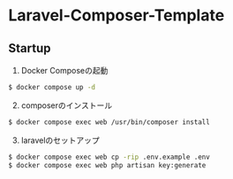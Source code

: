 # Laravel-Composer-Template

## Startup
1. Docker Composeの起動
~~~sh
$ docker compose up -d
~~~

2. composerのインストール
~~~sh
$ docker compose exec web /usr/bin/composer install
~~~

3. laravelのセットアップ
~~~sh
$ docker compose exec web cp -rip .env.example .env
$ docker compose exec web php artisan key:generate
~~~
